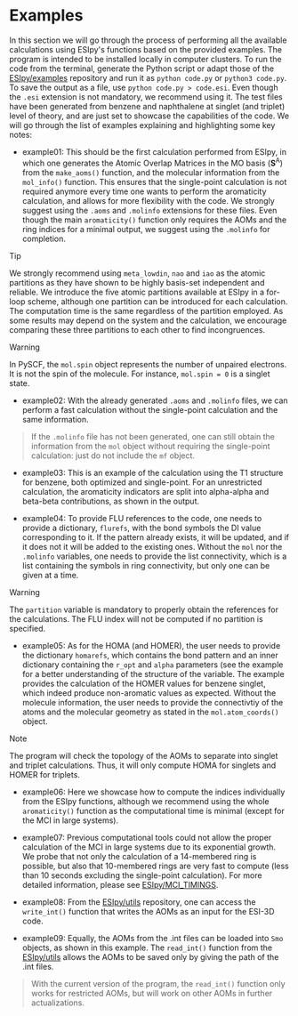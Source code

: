 # Examples

In this section we will go through the process of performing all the available calculations using ESIpy's functions based on the provided examples. The program is intended to be installed locally in computer clusters. To run the code from the terminal, generate the Python script or adapt those of the [ESIpy/examples](ESIpy/examples) repository and run it as ```python code.py``` or ```python3 code.py```. To save the output as a file, use ```python code.py > code.esi```. Even though the ```.esi``` extension is not mandatory, we recommend using it. The test files have been generated from benzene and naphthalene at singlet (and triplet) level of theory, and are just set to showcase the capabilities of the code. We will go through the list of examples explaining and highlighting some key notes:

- example01: This should be the first calculation performed from ESIpy, in which one generates the Atomic Overlap Matrices in the MO basis ($\boldsymbol{S}^{\text{A}}$) from the ```make_aoms()``` function, and the molecular information from the ```mol_info()``` function. This ensures that the single-point calculation is not required anymore every time one wants to perform the aromaticity calculation, and allows for more flexibility with the code. We strongly suggest using the ```.aoms``` and ```.molinfo``` extensions for these files. Even though the main ```aromaticity()``` function only requires the AOMs and the ring indices for a minimal output, we suggest using the ```.molinfo``` for completion. 

> [!TIP]
> We strongly recommend using ```meta_lowdin```, ```nao``` and ```iao``` as the atomic partitions as they have shown to be highly basis-set independent and reliable. We introduce the five atomic partitions available at ESIpy in a for-loop scheme, although one partition can be introduced for each calculation. The computation time is the same regardless of the partition employed. As some results may depend on the system and the calculation, we encourage comparing these three partitions to each other to find incongruences.

> [!WARNING]
> In PySCF, the `mol.spin` object represents the number of unpaired electrons. It is not the spin of the molecule. For instance, `mol.spin = 0` is a singlet state.

- example02: With the already generated ```.aoms``` and ```.molinfo``` files, we can perform a fast calculation without the single-point calculation and the same information.

> If the ```.molinfo``` file has not been generated, one can still obtain the information from the ```mol``` object without requiring the single-point calculation: just do not include the `mf` object.

- example03: This is an example of the calculation using the T1 structure for benzene, both optimized and single-point. For an unrestricted calculation, the aromaticity indicators are split into alpha-alpha and beta-beta contributions, as shown in the output.

- example04: To provide FLU references to the code, one needs to provide a dictionary, ```flurefs```, with the bond symbols the DI value corresponding to it. If the pattern already exists, it will be updated, and if it does not it will be added to the existing ones. Without the ```mol``` nor the ```.molinfo``` variables, one needs to provide the list connectivity, which is a list containing the symbols in ring connectivity, but only one can be given at a time.

> [!WARNING]
> The `partition` variable is mandatory to properly obtain the references for the calculations. The FLU index will not be computed if no partition is specified.

- example05: As for the HOMA (and HOMER), the user needs to provide the dictionary ```homarefs```, which contains the bond pattern and an inner dictionary containing the ```r_opt``` and ```alpha``` parameters (see the example for a better understanding of the structure of the variable. The example provides the calculation of the HOMER values for benzene singlet, which indeed produce non-aromatic values as expected. Without the molecule information, the user needs to provide the connectivtiy of the atoms and the molecular geometry as stated in the ```mol.atom_coords()``` object.

> [!NOTE]
> The program will check the topology of the AOMs to separate into singlet and triplet calculations. Thus, it will only compute HOMA for singlets and HOMER for triplets.

- example06: Here we showcase how to compute the indices individually from the ESIpy functions, although we recommend using the whole ```aromaticity()``` function as the computational time is minimal (except for the MCI in large systems).

- example07: Previous computational tools could not allow the proper calculation of the MCI in large systems due to its exponential growth. We probe that not only the calculation of a 14-membered ring is possible, but also that 10-membered rings are very fast to compute (less than 10 seconds excluding the single-point calculation). For more detailed information, please see [ESIpy/MCI_TIMINGS](ESIpy/MCI_TIMINGS).

- example08: From the [ESIpy/utils](ESIpy/utils) repository, one can access the ```write_int()``` function that writes the AOMs as an input for the ESI-3D code.

- example09: Equally, the AOMs from the .int files can be loaded into `Smo` objects, as shown in this example. The `read_int()` function from the [ESIpy/utils](ESIpy/utils) allows the AOMs to be saved only by giving the path of the .int files.

> With the current version of the program, the `read_int()` function only works for restricted AOMs, but will work on other AOMs in further actualizations.

